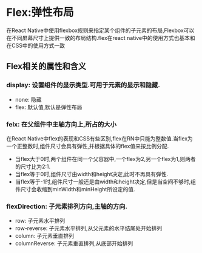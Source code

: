 # Flex:弹性布局

在React Native中使用flexbox规则来指定某个组件的子元素的布局,Flexbox可以在不同屏幕尺寸上提供一致的布局结构.flex在react native中的使用方式也基本和在CSS中的使用方式一致

## Flex相关的属性和含义

### display: 设置组件的显示类型.可用于元素的显示和隐藏.
* none: 隐藏
* flex: 默认值,默认是弹性布局

### felx: 在父组件中主轴方向上,所占的大小

在React Native中flex的表现和CSS有些区别,flex在RN中只能为整数值.当flex为一个正整数时,组件尺寸会具有弹性,并根据具体的flex值来按比例分配.

* 当flex大于0时,两个组件在同一个父容器中,一个flex为2,另一个flex为1,则两者的尺寸比为2:1.
* 当flex等于0时,组件尺寸由width和height决定,此时不再具有弹性.
* 当flex等于-1时,组件尺寸一般还是由width和height决定,但是当空间不够时,组件尺寸会收缩到minWidth和minHeight所设定的值.

### flexDirection: 子元素排列方向,主轴的方向.

* row: 子元素水平排列
* row-reverse: 子元素水平排列,从父元素的水平结尾处开始排列
* column: 子元素垂直排列
* columnReverse: 子元素垂直排列,从底部开始排列

###

